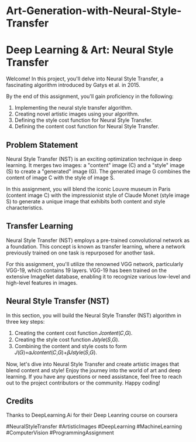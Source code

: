 # Art-Generation-with-Neural-Style-Transfer
# Deep Learning & Art: Neural Style Transfer

Welcome! In this project, you'll delve into Neural Style Transfer, a fascinating algorithm introduced by Gatys et al. in 2015.

By the end of this assignment, you'll gain proficiency in the following:

1. Implementing the neural style transfer algorithm.
2. Creating novel artistic images using your algorithm.
3. Defining the style cost function for Neural Style Transfer.
4. Defining the content cost function for Neural Style Transfer.

## Problem Statement

Neural Style Transfer (NST) is an exciting optimization technique in deep learning. It merges two images: a "content" image (C) and a "style" image (S) to create a "generated" image (G). The generated image G combines the content of image C with the style of image S.

In this assignment, you will blend the iconic Louvre museum in Paris (content image C) with the impressionist style of Claude Monet (style image S) to generate a unique image that exhibits both content and style characteristics.

## Transfer Learning

Neural Style Transfer (NST) employs a pre-trained convolutional network as a foundation. This concept is known as transfer learning, where a network previously trained on one task is repurposed for another task.

For this assignment, you'll utilize the renowned VGG network, particularly VGG-19, which contains 19 layers. VGG-19 has been trained on the extensive ImageNet database, enabling it to recognize various low-level and high-level features in images.

## Neural Style Transfer (NST)

In this section, you will build the Neural Style Transfer (NST) algorithm in three key steps:

1. Creating the content cost function 𝐽𝑐𝑜𝑛𝑡𝑒𝑛𝑡(𝐶,𝐺).
2. Creating the style cost function 𝐽𝑠𝑡𝑦𝑙𝑒(𝑆,𝐺).
3. Combining the content and style costs to form 𝐽(𝐺)=𝛼𝐽𝑐𝑜𝑛𝑡𝑒𝑛𝑡(𝐶,𝐺)+𝛽𝐽𝑠𝑡𝑦𝑙𝑒(𝑆,𝐺).


Now, let's dive into Neural Style Transfer and create artistic images that blend content and style! Enjoy the journey into the world of art and deep learning. If you have any questions or need assistance, feel free to reach out to the project contributors or the community. Happy coding!

## Credits

Thanks to DeepLearning.Ai for their Deep Leanring course on coursera

#NeuralStyleTransfer #ArtisticImages #DeepLearning #MachineLearning #ComputerVision #ProgrammingAssignment
